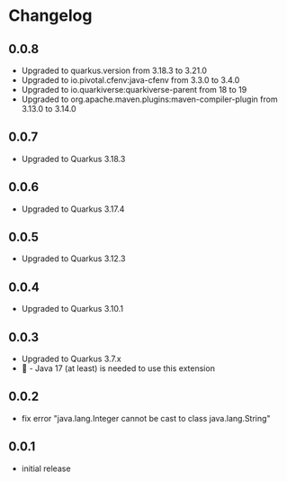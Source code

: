 # Changelog

## 0.0.8

* Upgraded to quarkus.version from 3.18.3 to 3.21.0
* Upgraded to io.pivotal.cfenv:java-cfenv from 3.3.0 to 3.4.0
* Upgraded to io.quarkiverse:quarkiverse-parent from 18 to 19
* Upgraded to org.apache.maven.plugins:maven-compiler-plugin from 3.13.0 to 3.14.0

## 0.0.7

* Upgraded to Quarkus 3.18.3

## 0.0.6

* Upgraded to Quarkus 3.17.4

## 0.0.5

* Upgraded to Quarkus 3.12.3

## 0.0.4

* Upgraded to Quarkus 3.10.1

## 0.0.3

* Upgraded to Quarkus 3.7.x
* 🚨 - Java 17 (at least) is needed to use this extension

## 0.0.2

* fix error "java.lang.Integer cannot be cast to class java.lang.String"

## 0.0.1

* initial release
